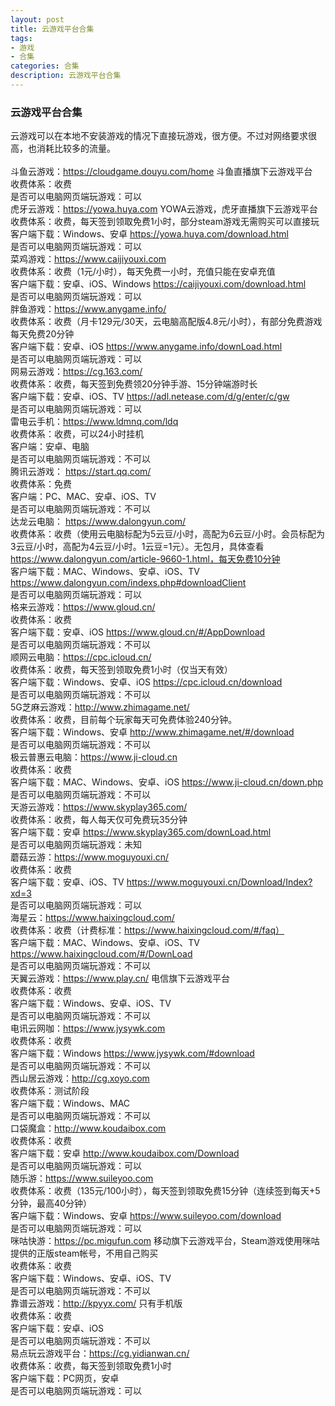 ```yaml
---
layout: post
title: 云游戏平台合集
tags:
- 游戏
- 合集
categories: 合集
description: 云游戏平台合集
---
```


### 云游戏平台合集

云游戏可以在本地不安装游戏的情况下直接玩游戏，很方便。不过对网络要求很高，也消耗比较多的流量。<br>
<br>
斗鱼云游戏：https://cloudgame.douyu.com/home 斗鱼直播旗下云游戏平台<br>
收费体系：收费<br>
是否可以电脑网页端玩游戏：可以<br>
虎牙云游戏：https://yowa.huya.com YOWA云游戏，虎牙直播旗下云游戏平台<br>
收费体系：收费，每天签到领取免费1小时，部分steam游戏无需购买可以直接玩<br>
客户端下载：Windows、安卓 https://yowa.huya.com/download.html<br>
是否可以电脑网页端玩游戏：可以<br>
菜鸡游戏：https://www.caijiyouxi.com<br>
收费体系：收费（1元/小时），每天免费一小时，充值只能在安卓充值<br>
客户端下载：安卓、iOS、Windows https://caijiyouxi.com/download.html<br>
是否可以电脑网页端玩游戏：可以<br>
胖鱼游戏：https://www.anygame.info/<br>
收费体系：收费（月卡129元/30天，云电脑高配版4.8元/小时），有部分免费游戏每天免费20分钟<br>
客户端下载：安卓、iOS https://www.anygame.info/downLoad.html<br>
是否可以电脑网页端玩游戏：可以<br>
网易云游戏：https://cg.163.com/<br>
收费体系：收费，每天签到免费领20分钟手游、15分钟端游时长<br>
客户端下载：安卓、iOS、TV https://adl.netease.com/d/g/enter/c/gw<br>
是否可以电脑网页端玩游戏：可以<br>
雷电云手机：https://www.ldmnq.com/ldq<br>
收费体系：收费，可以24小时挂机<br>
客户端：安卓、电脑<br>
是否可以电脑网页端玩游戏：不可以<br>
腾讯云游戏： https://start.qq.com/<br>
收费体系：免费<br>
客户端：PC、MAC、安卓、iOS、TV<br>
是否可以电脑网页端玩游戏：不可以<br>
达龙云电脑： https://www.dalongyun.com/<br>
收费体系：收费（使用云电脑标配为5云豆/小时，高配为6云豆/小时。会员标配为3云豆/小时，高配为4云豆/小时。1云豆=1元）。无包月，具体查看 https://www.dalongyun.com/article-9660-1.html，每天免费10分钟<br>
客户端下载：MAC、Windows、安卓、iOS、TV https://www.dalongyun.com/indexs.php#downloadClient<br>
是否可以电脑网页端玩游戏：可以<br>
格来云游戏：https://www.gloud.cn/<br>
收费体系：收费<br>
客户端下载：安卓、iOS https://www.gloud.cn/#/AppDownload<br>
是否可以电脑网页端玩游戏：不可以<br>
顺网云电脑：https://cpc.icloud.cn/<br>
收费体系：收费，每天签到领取免费1小时（仅当天有效）<br>
客户端下载：Windows、安卓、iOS https://cpc.icloud.cn/download<br>
是否可以电脑网页端玩游戏：不可以<br>
5G芝麻云游戏：http://www.zhimagame.net/<br>
收费体系：收费，目前每个玩家每天可免费体验240分钟。<br>
客户端下载：Windows、安卓 http://www.zhimagame.net/#/download<br>
是否可以电脑网页端玩游戏：不可以<br>
极云普惠云电脑：https://www.ji-cloud.cn<br>
收费体系：收费<br>
客户端下载：MAC、Windows、安卓、iOS https://www.ji-cloud.cn/down.php<br>
是否可以电脑网页端玩游戏：不可以<br>
天游云游戏：https://www.skyplay365.com/<br>
收费体系：收费，每人每天仅可免费玩35分钟<br>
客户端下载：安卓 https://www.skyplay365.com/downLoad.html<br>
是否可以电脑网页端玩游戏：未知<br>
蘑菇云游：https://www.moguyouxi.cn/<br>
收费体系：收费<br>
客户端下载：安卓、iOS、TV https://www.moguyouxi.cn/Download/Index?xd=3<br>
是否可以电脑网页端玩游戏：可以<br>
海星云：https://www.haixingcloud.com/<br>
收费体系：收费（计费标准：https://www.haixingcloud.com/#/faq）<br>
客户端下载：MAC、Windows、安卓、iOS、TV https://www.haixingcloud.com/#/DownLoad<br>
是否可以电脑网页端玩游戏：不可以<br>
天翼云游戏：https://www.play.cn/ 电信旗下云游戏平台<br>
收费体系：收费<br>
客户端下载：Windows、安卓、iOS、TV<br>
是否可以电脑网页端玩游戏：不可以<br>
电讯云网咖：https://www.jysywk.com<br>
收费体系：收费<br>
客户端下载：Windows https://www.jysywk.com/#download<br>
是否可以电脑网页端玩游戏：不可以<br>
西山居云游戏：http://cg.xoyo.com<br>
收费体系：测试阶段<br>
客户端下载：Windows、MAC<br>
是否可以电脑网页端玩游戏：不可以<br>
口袋魔盒：http://www.koudaibox.com<br>
收费体系：收费<br>
客户端下载：安卓 http://www.koudaibox.com/Download<br>
是否可以电脑网页端玩游戏：可以<br>
随乐游：https://www.suileyoo.com<br>
收费体系：收费（135元/100小时），每天签到领取免费15分钟（连续签到每天+5分钟，最高40分钟）<br>
客户端下载：Windows、安卓 https://www.suileyoo.com/download<br>
是否可以电脑网页端玩游戏：可以<br>
咪咕快游：https://pc.migufun.com 移动旗下云游戏平台，Steam游戏使用咪咕提供的正版steam帐号，不用自己购买<br>
收费体系：收费<br>
客户端下载：Windows、安卓、iOS、TV<br>
是否可以电脑网页端玩游戏：不可以<br>
靠谱云游戏：http://kpyyx.com/ 只有手机版<br>
收费体系：收费<br>
客户端下载：安卓、iOS<br>
是否可以电脑网页端玩游戏：不可以<br>
易点玩云游戏平台：https://cg.yidianwan.cn/<br>
收费体系：收费，每天签到领取免费1小时<br>
客户端下载：PC网页，安卓<br>
是否可以电脑网页端玩游戏：可以<br>